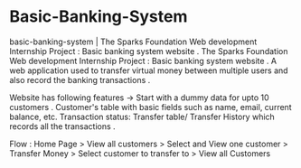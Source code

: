 # Basic-Banking-System
basic-banking-system | The Sparks Foundation Web development Internship Project : Basic banking system website .
The Sparks Foundation Web development Internship Project : Basic banking system website . A web application used to transfer virtual money between multiple users and also record the banking transactions .

Website has following features -> 
Start with a dummy data for upto 10 customers . Customer's table with basic fields such as name, email, current balance, etc. 
Transaction status: Transfer table/ Transfer History which records all the transactions .

Flow : 
          Home Page > View all customers > Select and View one customer > 
          Transfer Money > Select customer to transfer to > View all Customers
